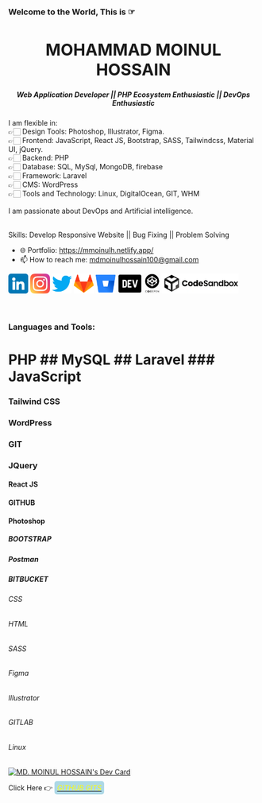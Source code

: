 ### <span>Welcome to the World, This is ☞ <h1 align="center"> MOHAMMAD MOINUL HOSSAIN</h1></span>
<h5 align="center">Web Application Developer || PHP Ecosystem Enthusiastic || DevOps Enthusiastic </h2>

I am flexible in: <br/>
👉🏻 Design Tools: Photoshop, Illustrator, Figma. <br/>
👉🏻 Frontend: JavaScript, React JS, Bootstrap, SASS, Tailwindcss, Material UI, jQuery. <br/>
👉🏻 Backend: PHP <br/>
👉🏻 Database: SQL, MySql, MongoDB, firebase <br/>
👉🏻 Framework: Laravel <br/>
👉🏻 CMS: WordPress <br/>
👉🏻 Tools and Technology: Linux, DigitalOcean, GIT, WHM
<br/><br/>
I am passionate about DevOps and Artificial intelligence.
<br/><br/>

Skills: Develop Responsive Website || Bug Fixing || Problem Solving

- 🌐 Portfolio: https://mmoinulh.netlify.app/
- 📫 How to reach me: mdmoinulhossain100@gmail.com 


[<img src='https://raw.githubusercontent.com/mdmoinulhossain/mdmoinulhossain/main/icon/linkedin.webp' alt='linkedin' height='40'>](https://www.linkedin.com/in/mmoinulh/)  [<img src='https://raw.githubusercontent.com/mdmoinulhossain/mdmoinulhossain/main/icon/instagram.webp' alt='inatagram' height='40'>](https://www.instagram.com/moinul100/) [<img src='https://raw.githubusercontent.com/mdmoinulhossain/mdmoinulhossain/main/icon/twitter.webp' alt='twitter' height='40'>](https://twitter.com/Moinul_100) [<img src='https://raw.githubusercontent.com/mdmoinulhossain/mdmoinulhossain/main/icon/gitlab.webp' alt='gitlab' height='40'>](https://gitlab.com/moinul100) [<img src='https://raw.githubusercontent.com/mdmoinulhossain/mdmoinulhossain/main/icon/bitbucket.webp' alt='bitbucket' height='40'>](https://bitbucket.org/moinul100/) [<img src='https://raw.githubusercontent.com/mdmoinulhossain/mdmoinulhossain/main/icon/dev.webp' alt='bitbucket' height='40'>](https://dev.to/mdmoinulhossain) [<img src='https://raw.githubusercontent.com/mdmoinulhossain/mdmoinulhossain/main/icon/codepen.webp' alt='bitbucket' height='40'>](https://codepen.io/moinul100) [<img src='https://raw.githubusercontent.com/mdmoinulhossain/mdmoinulhossain/main/icon/codesandbox.webp' alt='bitbucket' height='40'>](https://codesandbox.io/u/moinul)

<br/>

<h3 align="left">Languages and Tools:</h3>

# PHP ## MySQL ## Laravel ### JavaScript
### Tailwind CSS
### WordPress
### GIT
### JQuery
#### React JS
#### GITHUB
#### Photoshop
##### BOOTSTRAP
##### Postman
##### BITBUCKET
###### CSS
###### HTML
###### SASS
###### Figma
###### Illustrator
###### GITLAB
###### Linux

<a href="https://app.daily.dev/mdmoinulhossain"><img src="https://api.daily.dev/devcards/6c3a3fa5fabf4c518709914d5c8f3f5d.png?r=ge6" width="400" alt="MD. MOINUL HOSSAIN's Dev Card"/></a>

<p class="has-line-data" data-line-start="0" data-line-end="1">Click Here 👉 <a href="https://gist.github.com/mdmoinulhossain" title="*GITHUB GITS*" color="#ff0000"><em style="color: #ffff00; background-color: #ADD8E6; padding: 5px; border-radius: 5px">GITHUB GITS</em></a></p>
